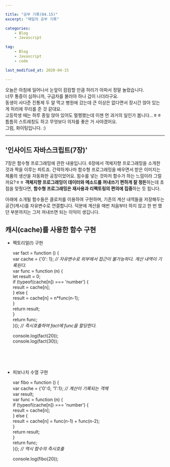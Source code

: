 ```yaml
---

title: "공부 기록(04.15)"
excerpt: "매일의 공부 기록"

categories: 
    - Blog
    - Javascript

tag:
    - Blog
    - Javascript
    - code

last_modified_at: 2020-04-15

---
```


 오늘은 아침에 일어나서 눈앞이 캄캄할 만큼 허리가 아파서 정말 놀랐습니다.  
 너무 통증이 심하니까, 구급차를 불러야 하나 겁이 나더라구요.  
 동생이 사다준 진통제 두 알 먹고 병원에 갔는데 큰 이상은 없다면서 장시간 앉아 있는 게 허리에 무리를 준 것 같대요.  
 고등학생 때는 하루 종일 앉아 있어도 멀쩡했는데 이젠 먼 과거의 일인가 봅니다...ㅎㅎ  
 틈틈히 스트레칭도 하고 무엇보다 의자를 좋은 거 사야겠어요.   
 그럼, 화이팅입니다. :)  




* * *



## '인사이드 자바스크립트(7장)'

7장은 함수형 프로그래밍에 관한 내용입니다. 6장에서 객체지향 프로그래밍을 소개한 것과 짝을 이루는 파트죠. 간략하게나마 함수형 프로그래밍을 배우면서 받은 이미지는 제품의 생산을 자동화한 공장이었어요. 힘수를 넣는 것마저 함수가 하는 느낌이라 그럴까요?ㅎㅎ **객체지향 프로그래밍이 데이터와 메소드를 꺼내쓰기 편하게 잘 정돈**하는데 초점을 맞췄다면, **함수형 프로그래밍은 재사용과 리펙토링의 편의에 집중**하는 듯 힙니다. 

아래에 소개될 함수들은 클로저를 이용하여 구현하며, 기존의 계산 내역들을 저장해두는 공간(캐시)를 자유변수로 연결합니다. 덕분에 계산을 매번 처음부터 하지 않고 한 번 했던 부분까지는 그저 꺼내쓰면 되는 이익이 생깁니다.



## 캐시(cache)를 사용한 함수 구현



* 팩토리얼(!) 구현

    var fact = function () {  
        var cache = {'0': 1};  *// 자유변수로 외부에서 접근이 불가능하다. 계산 내역이 기록된다.*   
        var func = function (n) {  
            let result = 0;  
            if (typeof(cache[n]) === 'number') {  
                result = cache[n];  
            } else {  
                result = cache[n] = n*func(n-1);  
            }  
            return result;  
        }  
        return func;  
    }();  *// 즉시호출하여 fact에 func을 할당한다.*

    console.log(fact(20));  
    console.log(fact(30));  

<br/>
<br/>
<br/>




* 피보나치 수열 구현

    var fibo = function () {  
        var cache = {'0':0, '1':1};  *// 계산이 기록되는 객체*  
        var result;  
        var func = function (n) {  
            if (typeof(cache[n]) === 'number') {  
                result = cache[n];  
            } else {  
                result = cache[n] = func(n-1) + func(n-2);     
            }  
            return result;  
        }  
        return func;  
    }();  *// 역시 함수의 즉시호출*  

    console.log(fibo(20));






